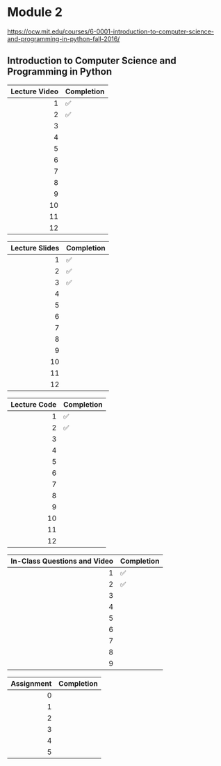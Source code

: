 # Module 2

https://ocw.mit.edu/courses/6-0001-introduction-to-computer-science-and-programming-in-python-fall-2016/

## Introduction to Computer Science and Programming in Python

| Lecture Video | Completion         |
| ------------: | ------------------ |
|             1 | :white_check_mark: |
|             2 | :white_check_mark: |
|             3 |                    |
|             4 |                    |
|             5 |                    |
|             6 |                    |
|             7 |                    |
|             8 |                    |
|             9 |                    |
|            10 |                    |
|            11 |                    |
|            12 |                    |

| Lecture Slides | Completion         |
| -------------: | ------------------ |
|              1 | :white_check_mark: |
|              2 | :white_check_mark: |
|              3 | :white_check_mark: |
|              4 |                    |
|              5 |                    |
|              6 |                    |
|              7 |                    |
|              8 |                    |
|              9 |                    |
|             10 |                    |
|             11 |                    |
|             12 |                    |

| Lecture Code | Completion         |
| -----------: | ------------------ |
|            1 | :white_check_mark: |
|            2 | :white_check_mark: |
|            3 |                    |
|            4 |                    |
|            5 |                    |
|            6 |                    |
|            7 |                    |
|            8 |                    |
|            9 |                    |
|           10 |                    |
|           11 |                    |
|           12 |                    |

| In-Class Questions and Video | Completion         |
| ---------------------------: | ------------------ |
|                            1 | :white_check_mark: |
|                            2 | :white_check_mark: |
|                            3 |                    |
|                            4 |                    |
|                            5 |                    |
|                            6 |                    |
|                            7 |                    |
|                            8 |                    |
|                            9 |                    |

| Assignment | Completion |
| ---------: | ---------- |
|          0 |            |
|          1 |            |
|          2 |            |
|          3 |            |
|          4 |            |
|          5 |            |
